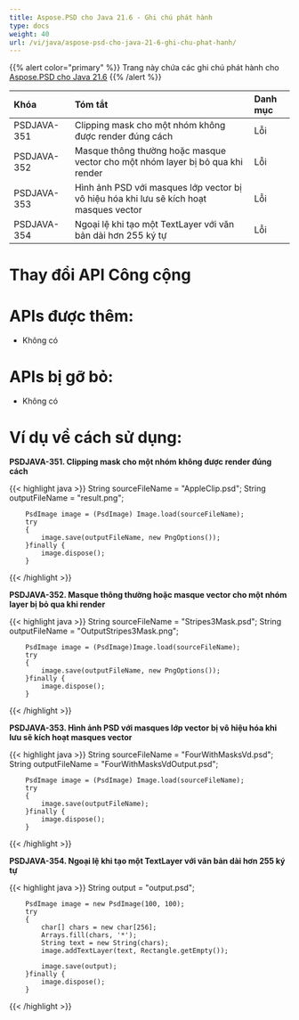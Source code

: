 ```yaml
---
title: Aspose.PSD cho Java 21.6 - Ghi chú phát hành
type: docs
weight: 40
url: /vi/java/aspose-psd-cho-java-21-6-ghi-chu-phat-hanh/
---
```


{{% alert color="primary" %}} Trang này chứa các ghi chú phát hành cho [Aspose.PSD cho Java 21.6](https://downloads.aspose.com/psd/java/new-releases/aspose.psd-for-java-21.6/) {{% /alert %}}

|**Khóa**|**Tóm tắt**|**Danh mục**|
| :- | :- | :- |
|PSDJAVA-351|Сlipping mask cho một nhóm không được render đúng cách|Lỗi|
|PSDJAVA-352|Masque thông thường hoặc masque vector cho một nhóm layer bị bỏ qua khi render|Lỗi|
|PSDJAVA-353|Hình ảnh PSD với masques lớp vector bị vô hiệu hóa khi lưu sẽ kích hoạt masques vector|Lỗi|
|PSDJAVA-354|Ngoại lệ khi tạo một TextLayer với văn bản dài hơn 255 ký tự|Lỗi|

# **Thay đổi API Công cộng**
# **APIs được thêm:**
- Không có

# **APIs bị gỡ bỏ:**
- Không có

# **Ví dụ về cách sử dụng:**

**PSDJAVA-351. Сlipping mask cho một nhóm không được render đúng cách**

{{< highlight java >}}
        String sourceFileName = "AppleClip.psd";
        String outputFileName = "result.png";

        PsdImage image = (PsdImage) Image.load(sourceFileName);
        try
        {
            image.save(outputFileName, new PngOptions());
        }finally {
            image.dispose();
        }
{{< /highlight >}}

**PSDJAVA-352. Masque thông thường hoặc masque vector cho một nhóm layer bị bỏ qua khi render**

{{< highlight java >}}
        String sourceFileName = "Stripes3Mask.psd";
        String outputFileName = "OutputStripes3Mask.png";

        PsdImage image = (PsdImage)Image.load(sourceFileName);
        try
        {
            image.save(outputFileName, new PngOptions());
        }finally {
            image.dispose();
        }
{{< /highlight >}}

**PSDJAVA-353. Hình ảnh PSD với masques lớp vector bị vô hiệu hóa khi lưu sẽ kích hoạt masques vector**

{{< highlight java >}}
        String sourceFileName = "FourWithMasksVd.psd";
        String outputFileName = "FourWithMasksVdOutput.psd";

        PsdImage image = (PsdImage) Image.load(sourceFileName);
        try
        {
            image.save(outputFileName);
        }finally {
            image.dispose();
        }
{{< /highlight >}}

**PSDJAVA-354. Ngoại lệ khi tạo một TextLayer với văn bản dài hơn 255 ký tự**

{{< highlight java >}}
        String output = "output.psd";

        PsdImage image = new PsdImage(100, 100);
        try
        {
            char[] chars = new char[256];
            Arrays.fill(chars, '*');
            String text = new String(chars);
            image.addTextLayer(text, Rectangle.getEmpty());

            image.save(output);
        }finally {
            image.dispose();
        }
{{< /highlight >}}
